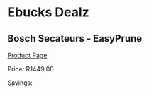
# Ebucks Dealz
## Bosch Secateurs - EasyPrune
[Product Page](https://www.ebucks.com/web/shop/productSelected.do?prodId=1199931541&catId=714965764)

Price: R1449.00

Savings: 


	